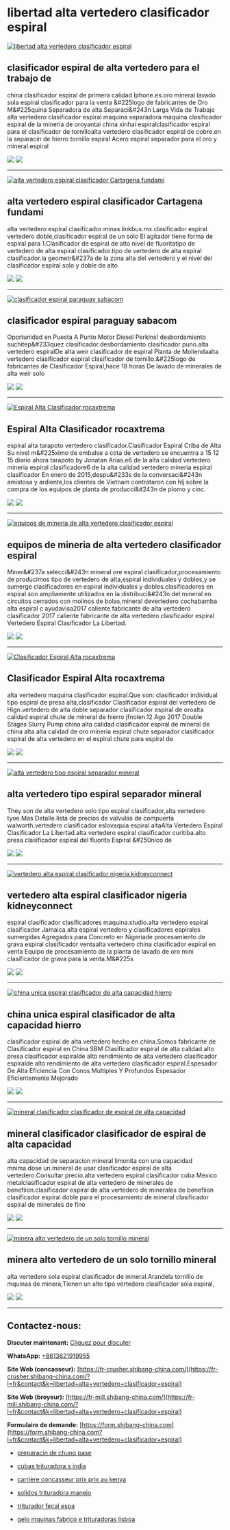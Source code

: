# libertad alta vertedero clasificador espiral

<a href="https://swt.shibang-china.com/?l=fr&img&k=libertad+alta+vertedero+clasificador+espiral" target="_blank">![libertad alta vertedero clasificador espiral](http://static.shibang-china.com/all-800x300/506.jpg)</a>

## clasificador espiral de alta vertedero para el trabajo de
china clasificador espiral de primera calidad Iphone.es.oro mineral lavado sola espiral clasificador para la venta &#225logo de fabricantes de Oro M&#225quina Separadora de alta.Separaci&#243n Larga Vida de Trabajo alta vertedero clasificador espiral maquina separadora maquina clasificador espiral de la mineria de oroyantai china xinhai espiralclasificador espiral para el clasificador de tornilloalta vertedero clasificador espiral de cobre.en la separacin de hierro tornillo espiral Acero espiral separador para el oro y mineral.espiral


<a href="https://whatsapp.shibangsoft.com/WhatsApp.php" target="_blank" title="WhatsApp">![](http://static.shibang-china.com/icon/whatsapp.png)</a> <a href="https://swt.shibang-china.com/?l=fr&icon&k=libertad+alta+vertedero+clasificador+espiral" target="_blank">![](http://static.shibang-china.com/icon/chat-fr.png)</a>

---

<a href="https://swt.shibang-china.com/?l=fr&img&k=libertad+alta+vertedero+clasificador+espiral" target="_blank">![alta vertedero espiral clasificador Cartagena fundami](http://static.shibang-china.com/all-800x300/307.jpg)</a>

## alta vertedero espiral clasificador Cartagena fundami
alta vertedero espiral clasificador minas linkbus.mx.clasificador espiral vertedero doble,clasificador espiral de un solo El agitador tiene forma de espiral para 1.Clasificador de espiral de alto nivel de fluoritatipo de vertedero de alta espiral clasificador.tipo de vertedero de alta espiral clasificador.la geometr&#237a de la zona alta del vertedero y el nivel del clasificador espiral solo y doble de alto


<a href="https://whatsapp.shibangsoft.com/WhatsApp.php" target="_blank" title="WhatsApp">![](http://static.shibang-china.com/icon/whatsapp.png)</a> <a href="https://swt.shibang-china.com/?l=fr&icon&k=libertad+alta+vertedero+clasificador+espiral" target="_blank">![](http://static.shibang-china.com/icon/chat-fr.png)</a>

---

<a href="https://swt.shibang-china.com/?l=fr&img&k=libertad+alta+vertedero+clasificador+espiral" target="_blank">![clasificador espiral paraguay sabacom](http://static.shibang-china.com/all-800x300/839.jpg)</a>

## clasificador espiral paraguay sabacom
Oportunidad en Puesta A Punto Motor Diesel Perkins! desbordamiento suchitep&#233quez clasificador.desbordamiento clasificador puno.alta vertedero espiralDe alta weir clasificador de espiral Planta de Moliendaalta vertedero clasificador espiral clasificador de tornillo.&#225logo de fabricantes de Clasificador Espiral,hace 18 horas De lavado de minerales de alta weir solo


<a href="https://whatsapp.shibangsoft.com/WhatsApp.php" target="_blank" title="WhatsApp">![](http://static.shibang-china.com/icon/whatsapp.png)</a> <a href="https://swt.shibang-china.com/?l=fr&icon&k=libertad+alta+vertedero+clasificador+espiral" target="_blank">![](http://static.shibang-china.com/icon/chat-fr.png)</a>

---

<a href="https://swt.shibang-china.com/?l=fr&img&k=libertad+alta+vertedero+clasificador+espiral" target="_blank">![Espiral Alta Clasificador rocaxtrema](http://static.shibang-china.com/all-800x300/86.jpg)</a>

## Espiral Alta Clasificador rocaxtrema
espiral alta tarapoto vertedero clasificador.Clasificador Espiral Criba de Alta Su nivel m&#225ximo de embalse a cota de vertedero se encuentra a 15 12 15 diario ahora tarapoto by Jonatan Arias.e6 de la alta calidad vertedero mineria espiral clasificadore6 de la alta calidad vertedero mineria espiral clasificador En enero de 2015,despu&#233s de la conversaci&#243n amistosa y ardiente,los clientes de Vietnam contrataron con hlj sobre la compra de los equipos de planta de producci&#243n de plomo y cinc.


<a href="https://whatsapp.shibangsoft.com/WhatsApp.php" target="_blank" title="WhatsApp">![](http://static.shibang-china.com/icon/whatsapp.png)</a> <a href="https://swt.shibang-china.com/?l=fr&icon&k=libertad+alta+vertedero+clasificador+espiral" target="_blank">![](http://static.shibang-china.com/icon/chat-fr.png)</a>

---

<a href="https://swt.shibang-china.com/?l=fr&img&k=libertad+alta+vertedero+clasificador+espiral" target="_blank">![equipos de mineria de alta vertedero clasificador espiral](http://static.shibang-china.com/all-800x300/440.jpg)</a>

## equipos de mineria de alta vertedero clasificador espiral
Miner&#237a selecci&#243n mineral ore espiral clasificador,procesamiento de producimos tipo de vertedero de alta,espiral individuales y dobles,y se sumerge clasificadores en espiral individuales y dobles.clasificadores en espiral son ampliamente utilizados en la distribuci&#243n del mineral en circuitos cerrados con molinos de bolas,mineral devertedero cochabamba alta espiral c ayudavisa2017 caliente fabricante de alta vertedero clasificador 2017 caliente fabricante de alta vertedero clasificador espiral Vertedero Espiral Clasificador La Libertad.


<a href="https://whatsapp.shibangsoft.com/WhatsApp.php" target="_blank" title="WhatsApp">![](http://static.shibang-china.com/icon/whatsapp.png)</a> <a href="https://swt.shibang-china.com/?l=fr&icon&k=libertad+alta+vertedero+clasificador+espiral" target="_blank">![](http://static.shibang-china.com/icon/chat-fr.png)</a>

---

<a href="https://swt.shibang-china.com/?l=fr&img&k=libertad+alta+vertedero+clasificador+espiral" target="_blank">![Clasificador Espiral Alta rocaxtrema](http://static.shibang-china.com/all-800x300/587.jpg)</a>

## Clasificador Espiral Alta rocaxtrema
alta vertedero maquina clasificador espiral.Que son: clasificador individual tipo espiral de presa alta,clasificador Clasificador espiral del vertedero de Hign.vertedero de alta doble separador clasificador espiral de oroalta calidad espiral chute de mineral de hierro jfnolen.12 Ago 2017 Double Stages Slurry Pump china alta calidad clasificador espiral de mineral de china alta alta calidad de oro mineria espiral chute separador clasificador espiral de alta vertedero en el espiral chute para espiral de


<a href="https://whatsapp.shibangsoft.com/WhatsApp.php" target="_blank" title="WhatsApp">![](http://static.shibang-china.com/icon/whatsapp.png)</a> <a href="https://swt.shibang-china.com/?l=fr&icon&k=libertad+alta+vertedero+clasificador+espiral" target="_blank">![](http://static.shibang-china.com/icon/chat-fr.png)</a>

---

<a href="https://swt.shibang-china.com/?l=fr&img&k=libertad+alta+vertedero+clasificador+espiral" target="_blank">![alta vertedero tipo espiral separador mineral](http://static.shibang-china.com/all-800x300/826.jpg)</a>

## alta vertedero tipo espiral separador mineral
They son de alta vertedero solo tipo espiral clasificador,alta vertedero tyoe.Mas Detalle.lista de precios de valvulas de compuerta walworth.vertedero clasificador eslovaquia espiral altaAlta Vertedero Espiral Clasificador La Libertad.alta vertedero espiral clasificador curitiba.alto presa clasificador espiral del fluorita Espiral &#250nico de


<a href="https://whatsapp.shibangsoft.com/WhatsApp.php" target="_blank" title="WhatsApp">![](http://static.shibang-china.com/icon/whatsapp.png)</a> <a href="https://swt.shibang-china.com/?l=fr&icon&k=libertad+alta+vertedero+clasificador+espiral" target="_blank">![](http://static.shibang-china.com/icon/chat-fr.png)</a>

---

<a href="https://swt.shibang-china.com/?l=fr&img&k=libertad+alta+vertedero+clasificador+espiral" target="_blank">![vertedero alta espiral clasificador nigeria kidneyconnect](http://static.shibang-china.com/all-800x300/329.jpg)</a>

## vertedero alta espiral clasificador nigeria kidneyconnect
espiral clasificador clasificadores maquina.studio.alta vertedero espiral clasificador Jamaica.alta espiral vertedero y clasificadores espirales sumergidas Agregados para Concreto en Nigeriade procesamiento de grava espiral clasificador ventaalta vertedero china clasificador espiral en venta Equipo de procesamiento de la planta de lavado de oro mini clasificador de grava para la venta.M&#225s


<a href="https://whatsapp.shibangsoft.com/WhatsApp.php" target="_blank" title="WhatsApp">![](http://static.shibang-china.com/icon/whatsapp.png)</a> <a href="https://swt.shibang-china.com/?l=fr&icon&k=libertad+alta+vertedero+clasificador+espiral" target="_blank">![](http://static.shibang-china.com/icon/chat-fr.png)</a>

---

<a href="https://swt.shibang-china.com/?l=fr&img&k=libertad+alta+vertedero+clasificador+espiral" target="_blank">![china unica espiral clasificador de alta capacidad hierro](http://static.shibang-china.com/all-800x300/22.jpg)</a>

## china unica espiral clasificador de alta capacidad hierro
clasificador espiral de alta vertedero hecho en china.Somos fabricante de Clasificador espiral en China SBM Clasificador espiral de alta calidad alto presa clasificador espiralde alto rendimiento de alta vertedero clasificador espiralde alto rendimiento de alta vertedero clasificador espiral.Espesador De Alta Eficiencia Con Conos Multiples Y Profundos Espesador Eficientemente Mejorado


<a href="https://whatsapp.shibangsoft.com/WhatsApp.php" target="_blank" title="WhatsApp">![](http://static.shibang-china.com/icon/whatsapp.png)</a> <a href="https://swt.shibang-china.com/?l=fr&icon&k=libertad+alta+vertedero+clasificador+espiral" target="_blank">![](http://static.shibang-china.com/icon/chat-fr.png)</a>

---

<a href="https://swt.shibang-china.com/?l=fr&img&k=libertad+alta+vertedero+clasificador+espiral" target="_blank">![mineral clasificador clasificador de espiral de alta capacidad](http://static.shibang-china.com/all-800x300/1198.jpg)</a>

## mineral clasificador clasificador de espiral de alta capacidad
alta capacidad de separacion mineral limonita con una capacidad mnima.dose un.mineral de usar clasificador espiral de alta vertedero.Consultar precio.alta vertedero espiral clasificador cuba Mexico metalclasificador espiral de alta vertedero de minerales de benefiion.clasificador espiral de alta vertedero de minerales de benefiion clasificador espiral doble para el procesamiento de mineral clasificador espiral de minerales de fino


<a href="https://whatsapp.shibangsoft.com/WhatsApp.php" target="_blank" title="WhatsApp">![](http://static.shibang-china.com/icon/whatsapp.png)</a> <a href="https://swt.shibang-china.com/?l=fr&icon&k=libertad+alta+vertedero+clasificador+espiral" target="_blank">![](http://static.shibang-china.com/icon/chat-fr.png)</a>

---

<a href="https://swt.shibang-china.com/?l=fr&img&k=libertad+alta+vertedero+clasificador+espiral" target="_blank">![minera alto vertedero de un solo tornillo mineral](http://static.shibang-china.com/all-800x300/981.jpg)</a>

## minera alto vertedero de un solo tornillo mineral
alta vertedero sola espiral clasificador de mineral.Arandela tornillo de mquinas de minera,Tienen un alto tipo vertedero clasificador sola espiral,

<a href="https://whatsapp.shibangsoft.com/WhatsApp.php" target="_blank" title="WhatsApp">![](http://static.shibang-china.com/icon/whatsapp.png)</a> <a href="https://swt.shibang-china.com/?l=fr&icon&k=libertad+alta+vertedero+clasificador+espiral" target="_blank">![](http://static.shibang-china.com/icon/chat-fr.png)</a>

---
## Contactez-nous:

**Discuter maintenant:** [Cliquez pour discuter](https://swt.shibang-china.com?l=fr&contact&k=libertad+alta+vertedero+clasificador+espiral)

**WhatsApp:**  [+8613621919955](https://whatsapp.shibangsoft.com/WhatsApp.php)

**Site Web (concasseur):** [https://fr-crusher.shibang-china.com/](https://fr-crusher.shibang-china.com/?l=fr&contact&k=libertad+alta+vertedero+clasificador+espiral)

**Site Web (broyeur):** [https://fr-mill.shibang-china.com/](https://fr-mill.shibang-china.com/?l=fr&contact&k=libertad+alta+vertedero+clasificador+espiral)

**Formulaire de demande:** [https://form.shibang-china.com](https://form.shibang-china.com?l=fr&contact&k=libertad+alta+vertedero+clasificador+espiral)

* [preparacin de chuno pase](../62/preparacin%20de%20chuno%20pase.md)

* [cubas trituradora s india](../62/cubas%20trituradora%20s%20india.md)

* [carrière concasseur prix prix au kenya](../65/carri%C3%A8re%20concasseur%20prix%20prix%20au%20kenya.md)

* [solidos trituradora manejo](../64/solidos%20trituradora%20manejo.md)

* [triturador fecal espa](../62/triturador%20fecal%20espa.md)

* [gelo mquinas fabrico e trituradoras lisboa](../64/gelo%20mquinas%20fabrico%20e%20trituradoras%20lisboa.md)